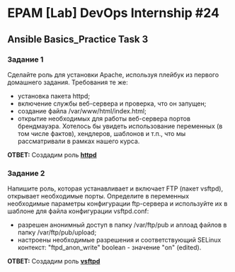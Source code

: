 # EPAM [Lab] DevOps Internship #24

## Ansible Basics_Practice Task 3

### Задание 1

Сделайте роль для установки Apache, используя плейбук из первого домашнего задания. Требования те же:

- установка пакета httpd;
- включение службы веб-сервера и проверка, что он запущен;
- создание файла /var/www/html/index.html;
- открытие необходимых для работы веб-сервера портов брендмауэра.
Хотелось бы увидеть использование переменных (в том числе фактов), хендлеров, шаблонов и т.п., что мы рассматривали в рамках нашего курса.

**ОТВЕТ:** Создадим роль **[httpd](./httpd)**

### Задание 2

Напишите роль, которая устанавливает и включает FTP (пакет vsftpd), открывает необходимые порты. Определите в переменных необходимые параметры конфигурации ftp-сервера и используйте их в шаблоне для файла конфигурации vsftpd.conf:

- разрешен анонимный доступ в папку /var/ftp/pub и аплоад файлов в папку /var/ftp/pub/upload;
- настроены необходимые разрешения и соответствующий SELinux контекст: "ftpd_anon_write" boolean - значение "on" (edited).

**ОТВЕТ:** Создадим роль **[vsftpd](./vsftpd)**
